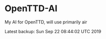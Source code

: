 # OpenTTD-AI
My AI for OpenTTD, will use primarily air

Latest backup: Sun Sep 22 08:44:02 UTC 2019
